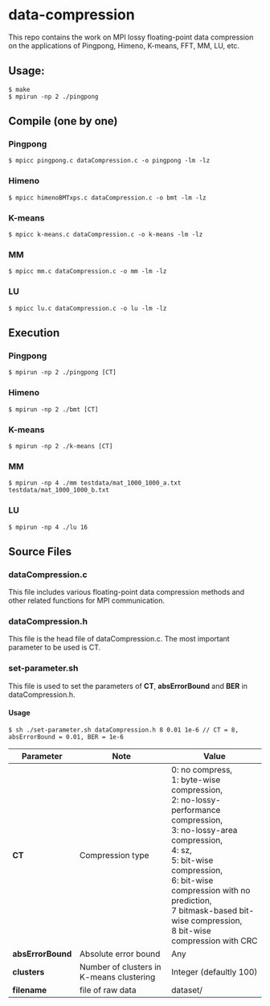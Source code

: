 # data-compression
This repo contains the work on MPI lossy floating-point data compression on the applications of Pingpong, Himeno, K-means, FFT, MM, LU, etc. 

## Usage: 
```shell
$ make
$ mpirun -np 2 ./pingpong
```

## Compile (one by one)
### Pingpong
```shell
$ mpicc pingpong.c dataCompression.c -o pingpong -lm -lz
```
### Himeno
```shell
$ mpicc himenoBMTxps.c dataCompression.c -o bmt -lm -lz
```
### K-means
```shell
$ mpicc k-means.c dataCompression.c -o k-means -lm -lz
```

### MM
```shell
$ mpicc mm.c dataCompression.c -o mm -lm -lz
```

### LU
```shell
$ mpicc lu.c dataCompression.c -o lu -lm -lz
```

## Execution 
### Pingpong
```shell
$ mpirun -np 2 ./pingpong [CT]
```
### Himeno
```shell
$ mpirun -np 2 ./bmt [CT]
```
### K-means
```shell
$ mpirun -np 2 ./k-means [CT]
```

### MM
```shell
$ mpirun -np 4 ./mm testdata/mat_1000_1000_a.txt testdata/mat_1000_1000_b.txt
```

### LU
```shell
$ mpirun -np 4 ./lu 16
```

## Source Files
### dataCompression.c
This file includes various floating-point data compression methods and other related functions for MPI communication.

### dataCompression.h
This file is the head file of dataCompression.c. The most important parameter to be used is CT.

### set-parameter.sh
This file is used to set the parameters of **CT**, **absErrorBound** and **BER** in dataCompression.h.
#### Usage
```shell
$ sh ./set-parameter.sh dataCompression.h 8 0.01 1e-6 // CT = 8, absErrorBound = 0.01, BER = 1e-6
```

| Parameter | Note | Value |
| --- | --- | --- |
| **CT** | Compression type |  0: no compress, <br> 1: byte-wise compression, <br> 2: no-lossy-performance compression, <br> 3: no-lossy-area compression, <br> 4: sz, <br> 5: bit-wise compression, <br> 6: bit-wise compression with no prediction, <br> 7 bitmask-based bit-wise compression, <br> 8 bit-wise compression with CRC |
| **absErrorBound** | Absolute error bound | Any |
| **clusters** | Number of clusters in K-means clustering | Integer (defaultly 100) |
| **filename** | file of raw data | dataset/ |
